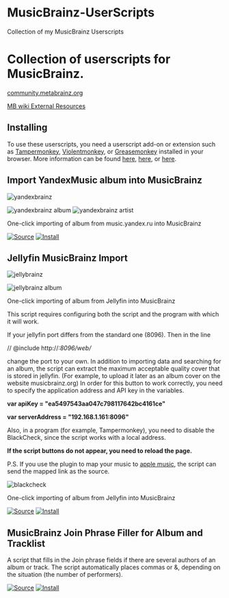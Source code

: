 # MusicBrainz-UserScripts
Collection of my MusicBrainz Userscripts

# Collection of userscripts for MusicBrainz.

[community.metabrainz.org](https://community.metabrainz.org/t/a-new-musicbrainz-user-script-was-released/77897)

[MB wiki External Resources](http://wiki.musicbrainz.org/External_Resources#User_scripts_.2F_GreaseMonkey_.2F_User_javascripts_.2F_UserJS)

## Installing

To use these userscripts, you need a userscript add-on or extension such as [Tampermonkey](https://www.tampermonkey.net/), [Violentmonkey](https://violentmonkey.github.io/), or [Greasemonkey](https://addons.mozilla.org/en-GB/firefox/addon/greasemonkey/) installed in your browser. More information can be found [here](https://stackapps.com/tags/script/info), [here](https://openuserjs.org/about/Userscript-Beginners-HOWTO), or [here](https://userscripts-mirror.org/about/installing.html).

## Import YandexMusic album into MusicBrainz
![yandexbrainz](https://github.com/Druidblack/MusicBrainz-UserScripts/blob/main/add/yandexbrainz.png)

![yandexbrainz album](https://github.com/Druidblack/MusicBrainz-UserScripts/blob/main/add/yandex%20_album.jpg)
![yandexbrainz artist](https://github.com/Druidblack/MusicBrainz-UserScripts/blob/main/add/yandex%20artist.jpg)

One-click importing of album from music.yandex.ru into MusicBrainz

[![Source](https://github.com/Druidblack/MusicBrainz-UserScripts/blob/main/add/Source-button.png)](https://github.com/Druidblack/MusicBrainz-UserScripts/blob/main/yandexmusic_import_album.user.js)
[![Install](https://github.com/Druidblack/MusicBrainz-UserScripts/blob/main/add/Install-button.png)](https://github.com/Druidblack/MusicBrainz-UserScripts/raw/main/yandexmusic_import_album.user.js)

## Jellyfin MusicBrainz Import
![jellybrainz](https://github.com/Druidblack/MusicBrainz-UserScripts/blob/main/add/JellyBrainz_Logo.png)

![jellybrainz album](https://github.com/Druidblack/MusicBrainz-UserScripts/blob/main/add/jf_album.jpg)

One-click importing of album from Jellyfin into MusicBrainz

This script requires configuring both the script and the program with which it will work.

If your jellyfin port differs from the standard one (8096). Then in the line 

// @include http://*:8096/web/*

change the port to your own.
In addition to importing data and searching for an album, the script can extract the maximum acceptable quality cover that is stored in jellyfin. (For example, to upload it later as an album cover on the website musicbrainz.org)
In order for this button to work correctly, you need to specify the application address and API key in the variables.

**var apiKey = "ea5497543aa047c798117642bc4161ce"**

**var serverAddress = "192.168.1.161:8096"**

Also, in a program (for example, Tampermonkey), you need to disable the BlackCheck, since the script works with a local address.

**If the script buttons do not appear, you need to reload the page.**

P.S. If you use the plugin to map your music to [apple music](https://repo.xkrivo.net/jellyfin/manifest.json), the script can send the mapped link as the source.

![blackcheck](https://github.com/Druidblack/MusicBrainz-UserScripts/blob/main/add/blackcheck.jpg)

One-click importing of album from Jellyfin into MusicBrainz

[![Source](https://github.com/Druidblack/MusicBrainz-UserScripts/blob/main/add/Source-button.png)](https://github.com/Druidblack/MusicBrainz-UserScripts/blob/main/jellyfin_import_album.user.js)
[![Install](https://github.com/Druidblack/MusicBrainz-UserScripts/blob/main/add/Install-button.png)](https://github.com/Druidblack/MusicBrainz-UserScripts/raw/main/jellyfin_import_album.user.js)


## MusicBrainz Join Phrase Filler for Album and Tracklist 

A script that fills in the Join phrase fields if there are several authors of an album or track. The script automatically places commas or &, depending on the situation (the number of performers).

[![Source](https://github.com/Druidblack/MusicBrainz-UserScripts/blob/main/add/Source-button.png)](https://github.com/Druidblack/MusicBrainz-UserScripts/blob/main/join_phrase.user.js)
[![Install](https://github.com/Druidblack/MusicBrainz-UserScripts/blob/main/add/Install-button.png)](https://github.com/Druidblack/MusicBrainz-UserScripts/raw/main/join_phrase.user.js)
